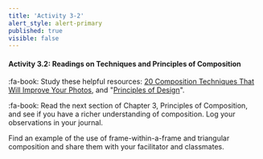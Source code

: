 ```yaml
---
title: 'Activity 3-2'
alert_style: alert-primary
published: true
visible: false
---
```


#### Activity 3.2: Readings on Techniques and Principles of Composition

:fa-book: Study these helpful resources: [20 Composition Techniques That Will Improve Your Photos](https://petapixel.com/2016/09/14/20-composition-techniques-will-improve-photos/), and "[Principles of Design](https://www.getty.edu/education/teachers/building_lessons/principles_design.pdf)".  

:fa-book: Read the next section of Chapter 3, Principles of Composition, and see if you have a richer understanding of composition. Log your observations in your journal.

Find an example of the use of frame-within-a-frame and triangular composition and share them with your facilitator and classmates.  
